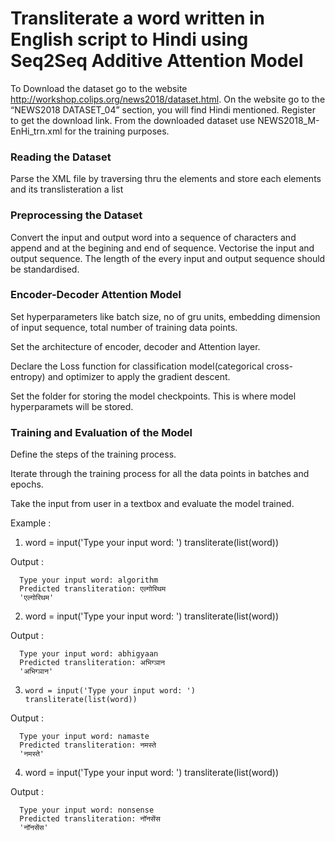 # Transliterate a word written in English script to Hindi using Seq2Seq Additive Attention Model

To Download the dataset go to the website http://workshop.colips.org/news2018/dataset.html. On the website go to the “NEWS2018 DATASET_04” section, you will find Hindi mentioned. Register to get the download link. From the downloaded dataset use NEWS2018_M-EnHi_trn.xml for the training purposes.

### Reading the Dataset

Parse the XML file by traversing thru the elements and store each elements and its translisteration a list

### Preprocessing the Dataset

Convert the input and output word into a sequence of characters and append <sos> and <eos> at the begining and end of sequence. Vectorise the input and output sequence. 
 The length of the every input and output sequence should be standardised.
  
 ### Encoder-Decoder Attention Model
 
 Set hyperparameters like batch size, no of gru units, embedding dimension of input sequence, total number of training data points.
 
 Set the architecture of encoder, decoder and Attention layer.
  
 Declare the Loss function for classification model(categorical cross-entropy) and optimizer to apply the gradient descent.
  
 Set the folder for storing the model checkpoints. This is where model hyperparamets will be stored.
  
 ### Training and Evaluation of the Model
  
  Define the steps of the training process.
  
  Iterate through the training process for all the data points in batches and epochs.
  
  Take the input from user in a textbox and evaluate the model trained.
  
  Example : 
  1.   word = input('Type your input word: ')
       transliterate(list(word))

  
  Output : 
  
      Type your input word: algorithm
      Predicted transliteration: एल्गोरिथम
      'एल्गोरिथम'
  
  2.   word = input('Type your input word: ')
       transliterate(list(word))

  
  Output : 
  
      Type your input word: abhigyaan
      Predicted transliteration: अभिग्ञान
      'अभिग्ञान'
  
3.     word = input('Type your input word: ')
       transliterate(list(word))

  
  Output : 
  
      Type your input word: namaste
      Predicted transliteration: नमस्ते
      'नमस्ते'
  
  4.   word = input('Type your input word: ')
       transliterate(list(word))

  
  Output : 
  
      Type your input word: nonsense
      Predicted transliteration: नॉनसेंस
      'नॉनसेंस'



